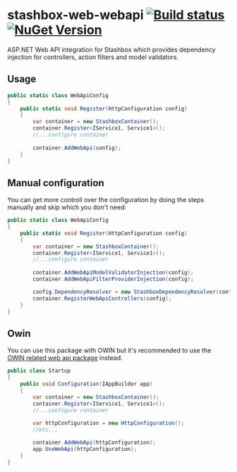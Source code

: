 # stashbox-web-webapi [![Build status](https://img.shields.io/appveyor/ci/pcsajtai/stashbox-extensions/master.svg?label=appveyor)](https://ci.appveyor.com/project/pcsajtai/stashbox-extensions/branch/master) [![NuGet Version](https://buildstats.info/nuget/Stashbox.Web.WebApi)](https://www.nuget.org/packages/Stashbox.Web.WebApi/)
ASP.NET Web API integration for Stashbox which provides dependency injection for controllers, action filters and model validators.

## Usage
```c#
public static class WebApiConfig
{
    public static void Register(HttpConfiguration config)
    {
        var container = new StashboxContainer();
        container.Register<IService1, Service1>();
        //...configure container
        
        container.AddWebApi(config);
    }
}
```

## Manual configuration
You can get more controll over the configuration by doing the steps manually and skip which you don't need:
```c#
public static class WebApiConfig
{
    public static void Register(HttpConfiguration config)
    {
        var container = new StashboxContainer();
        container.Register<IService1, Service1>();
        //...configure container
        
        container.AddWebApiModelValidatorInjection(config);
        container.AddWebApiFilterProviderInjection(config);

        config.DependencyResolver = new StashboxDependencyResolver(container);
        container.RegisterWebApiControllers(config);
    }
}
```

## Owin
You can use this package with OWIN but it's recommended to use the [OWIN related web api package](https://github.com/z4kn4fein/stashbox-extensions/tree/main/src/stashbox-webapi-owin) instead.
```c#
public class Startup
{
    public void Configuration(IAppBuilder app)
    {
        var container = new StashboxContainer();
        container.Register<IService1, Service1>();
        //...configure container
    
        var httpConfiguration = new HttpConfiguration();
        //etc...

        container.AddWebApi(httpConfiguration);
        app.UseWebApi(httpConfiguration);
    }
}
```
